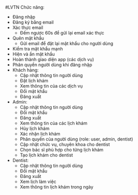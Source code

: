 #LVTN
Chức năng:
- Đăng nhập
- Đăng ký bằng email
- Xác thực email
  + Đếm ngược 60s để gửi lại email xác thực
- Quên mật khẩu
    + Gửi email để đặt lại mật khẩu cho người dùng
- Kiểm tra mật khẩu mạnh
- Hiện và ẩn mật khẩu
- Hoàn thành giao diện app (các dịch vụ)
- Phân quyền người dùng khi đăng nhập
- Khách hàng:
  + Cập nhật thông tin người dùng
  + Đặt lịch khám
  + Xem thông tin của các dịch vụ
  + Đổi mật khẩu
  + Đăng xuất
- Admin:
  + Cập nhật thông tin người dùng
  + Đổi mật khẩu
  + Đăng xuất
  + Xem thông tin của các lịch khám
  + Hủy lịch khám
  + Xác nhận lịch khám
  + Phân quyền của người dùng (role: user, admin, dentist)
  + Cập nhật chức vụ, chuyên khoa cho dentist
  + Chọn bác sĩ phù hợp cho từng lịch khám
  + Tạo lịch khám cho dentist
- Dentist:
  + Cập nhật thông tin người dùng
  + Đổi mật khẩu
  + Đăng xuất
  + Xem lịch làm việc
  + Xem thông tin lịch khám trong ngày
